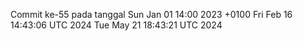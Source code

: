 Commit ke-55 pada tanggal Sun Jan 01 14:00 2023 +0100
Fri Feb 16 14:43:06 UTC 2024
Tue May 21 18:43:21 UTC 2024
